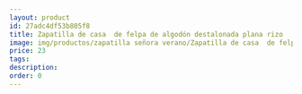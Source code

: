 ```yaml
---
layout: product
id: 27adc4df53b805f8
title: Zapatilla de casa  de felpa de algodón destalonada plana rizo
image: img/productos/zapatilla señora verano/Zapatilla de casa  de felpa de algodón destalonada plana rizo=23.webp
price: 23
tags: 
description: 
order: 0
---
```

